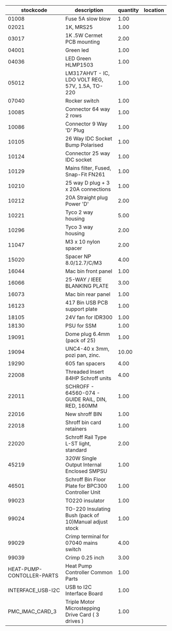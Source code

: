 |stockcode|description|quantity|location|
|---------|-----------|--------|--------|
|01008|Fuse 5A slow blow|1.00||
|02021|1K, MRS25|1.00||
|03017|1K .5W Cermet PCB mounting|2.00||
|04001|Green led|1.00||
|04036|LED Green HLMP1503|1.00||
|05012|LM317AHVT - IC, LDO VOLT REG, 57V, 1.5A, TO-220|1.00||
|07040|Rocker switch|1.00||
|10085|Connector  64 way 2 rows|1.00||
|10086|Connector 9 Way 'D' Plug|1.00||
|10105|26 Way IDC Socket Bump Polarised|1.00||
|10124|Connector 25 way IDC socket|1.00||
|10129|Mains filter, Fused, Snap-Fit FN261|1.00||
|10210|25 way D plug + 3 x 20A connections|1.00||
|10212|20A Straight plug Power 'D'|2.00||
|10221|Tyco 2 way housing|5.00||
|10296|Tyco 3 way housing|2.00||
|11047|M3 x 10 nylon spacer|2.00||
|15020|Spacer NP 8.0/12.7/C/M3|4.00||
|16044|Mac bin front panel|1.00||
|16066|25-WAY / IEEE BLANKING PLATE|3.00||
|16073|Mac bin rear panel|1.00||
|16123|417 Bin USB PCB support plate|1.00||
|18105|24V fan for IDR300|1.00||
|18130|PSU for SSM|1.00||
|19091|Dome plug 6.4mm (pack of 25)|1.00||
|19094|UNC4-40 x 3mm,  pozi pan, zinc.|10.00||
|19290|605 fan spacers|4.00||
|22008|Threaded Insert 84HP Schroff units|4.00||
|22011|SCHROFF - 64560-074 - GUIDE RAIL, DIN, RED, 160MM|1.00||
|22016|New shroff BIN|1.00||
|22018|Shroff bin card retainers|1.00||
|22020|Schroff Rail Type L-ST light, standard|2.00||
|45219|320W Single Output Internal Enclosed SMPSU|1.00||
|46501|Schroff Bin Floor Plate for BPC300 Controller Unit|1.00||
|99023|TO220 insulator|1.00||
|99024|TO-220 Insulating Bush (pack of 10)Manual adjust stock|1.00||
|99029|Crimp terminal for 07040 mains switch|4.00||
|99039|Crimp 0.25 inch|3.00||
|HEAT-PUMP-CONTOLLER-PARTS|Heat Pump Controller Common Parts|1.00||
|INTERFACE_USB-I2C|USB to I2C Interface Board|1.00||
|PMC_IMAC_CARD_3|Triple Motor Microstepping Drive Card ( 3 drives )|1.00||
